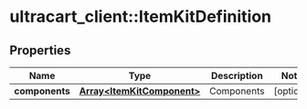 # ultracart_client::ItemKitDefinition

## Properties
Name | Type | Description | Notes
------------ | ------------- | ------------- | -------------
**components** | [**Array&lt;ItemKitComponent&gt;**](ItemKitComponent.md) | Components | [optional] 


